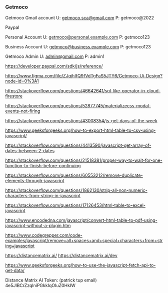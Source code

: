 ### Getmoco

Getmoco Gmail account
U: getmoco.sca@gmail.com
P: getmoco@2022

Paypal

Personal Account
U: getmoco@personal.example.com
P: getmoco123

Business Account
U: getmoco@business.example.com
P: getmoco123

Getmoco Admin
U: admin@gmail.com
P: admin1

https://developer.paypal.com/sdk/js/reference/

https://www.figma.com/file/ZJqjhIfQ9fVdTgFaS5JTY6/Getmoco-Ui-Design?node-id=0%3A1

https://stackoverflow.com/questions/46642641/sql-like-operator-in-cloud-firestore

https://stackoverflow.com/questions/52877745/materializecss-modal-events-not-firing

https://stackoverflow.com/questions/43008354/js-get-days-of-the-week

https://www.geeksforgeeks.org/how-to-export-html-table-to-csv-using-javascript/

https://stackoverflow.com/questions/4413590/javascript-get-array-of-dates-between-2-dates

https://stackoverflow.com/questions/21518381/proper-way-to-wait-for-one-function-to-finish-before-continuing

https://stackoverflow.com/questions/60553212/remove-duplicate-elements-through-javascript

https://stackoverflow.com/questions/1862130/strip-all-non-numeric-characters-from-string-in-javascript

https://stackoverflow.com/questions/17126453/html-table-to-excel-javascript

https://www.encodedna.com/javascript/convert-html-table-to-pdf-using-javascript-without-a-plugin.htm

https://www.codegrepper.com/code-examples/javascript/remove+all+spaces+and+special+characters+from+string+javascript

https://distancematrix.ai/
https://distancematrix.ai/dev

https://www.geeksforgeeks.org/how-to-use-the-javascript-fetch-api-to-get-data/

Distance Matrix AI Token: (patrick tup email)
4e5JlBCrZzqIniPGkkIqOIuZ0HkIW
